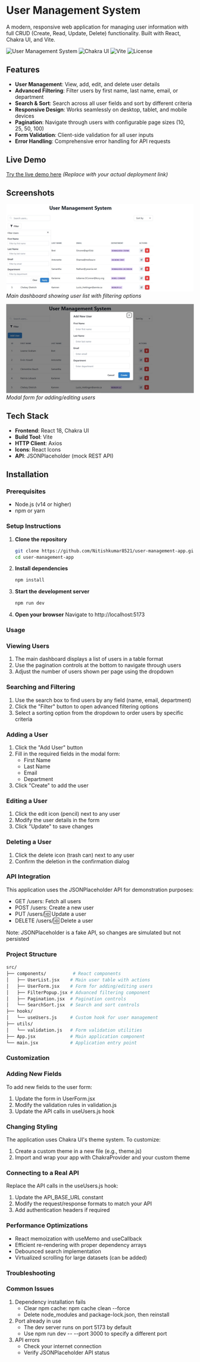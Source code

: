 # User Management System

A modern, responsive web application for managing user information with full CRUD (Create, Read, Update, Delete) functionality. Built with React, Chakra UI, and Vite.

![User Management System](https://img.shields.io/badge/React-18.2.0-blue) ![Chakra UI](https://img.shields.io/badge/Chakra%20UI-2.8.2-teal) ![Vite](https://img.shields.io/badge/Vite-4.5.0-purple) ![License](https://img.shields.io/badge/License-MIT-green)

## Features

- **User Management**: View, add, edit, and delete user details
- **Advanced Filtering**: Filter users by first name, last name, email, or department
- **Search & Sort**: Search across all user fields and sort by different criteria
- **Responsive Design**: Works seamlessly on desktop, tablet, and mobile devices
- **Pagination**: Navigate through users with configurable page sizes (10, 25, 50, 100)
- **Form Validation**: Client-side validation for all user inputs
- **Error Handling**: Comprehensive error handling for API requests

## Live Demo

[Try the live demo here](https://your-demo-link.vercel.app) *(Replace with your actual deployment link)*

## Screenshots

![Dashboard View](https://github.com/Nitishkumar8521/user-management-app/blob/main/main%20and%20filter.jpg?raw=true)  
*Main dashboard showing user list with filtering options*

![User Form](https://github.com/Nitishkumar8521/user-management-app/blob/main/adding.jpg?raw=true)  
*Modal form for adding/editing users*

## Tech Stack

- **Frontend**: React 18, Chakra UI
- **Build Tool**: Vite
- **HTTP Client**: Axios
- **Icons**: React Icons
- **API**: JSONPlaceholder (mock REST API)

## Installation

### Prerequisites

- Node.js (v14 or higher)
- npm or yarn

### Setup Instructions

1. **Clone the repository**
   ```bash
   git clone https://github.com/Nitishkumar8521/user-management-app.git
   cd user-management-app

2. **Install dependencies**
   ```bash
   npm install

3. **Start the development server**
   ```bash
   npm run dev

4. **Open your browser**
Navigate to http://localhost:5173

### Usage

### Viewing Users
  1. The main dashboard displays a list of users in a table format
  2. Use the pagination controls at the bottom to navigate through users
  3. Adjust the number of users shown per page using the dropdown

### Searching and Filtering
  1. Use the search box to find users by any field (name, email, department)
  2. Click the "Filter" button to open advanced filtering options
  3. Select a sorting option from the dropdown to order users by specific criteria

### Adding a User
  1. Click the "Add User" button
  2. Fill in the required fields in the modal form:
     - First Name
     - Last Name
     - Email
     - Department
  3. Click "Create" to add the user

### Editing a User
  1. Click the edit icon (pencil) next to any user
  2. Modify the user details in the form
  3. Click "Update" to save changes

### Deleting a User
  1. Click the delete icon (trash can) next to any user
  2. Confirm the deletion in the confirmation dialog

### API Integration
This application uses the JSONPlaceholder API for demonstration purposes:
 - GET /users: Fetch all users
 - POST /users: Create a new user
 - PUT /users/:id: Update a user
 - DELETE /users/:id: Delete a user

Note: JSONPlaceholder is a fake API, so changes are simulated but not persisted

### Project Structure
```bash
src/
├── components/          # React components
│   ├── UserList.jsx    # Main user table with actions
│   ├── UserForm.jsx    # Form for adding/editing users
│   ├── FilterPopup.jsx # Advanced filtering component
│   ├── Pagination.jsx  # Pagination controls
│   └── SearchSort.jsx  # Search and sort controls
├── hooks/
│   └── useUsers.js     # Custom hook for user management
├── utils/
│   └── validation.js   # Form validation utilities
├── App.jsx             # Main application component
└── main.jsx            # Application entry point
```

### Customization

### Adding New Fields
To add new fields to the user form:
  1. Update the form in UserForm.jsx
  2. Modify the validation rules in validation.js
  3. Update the API calls in useUsers.js hook

### Changing Styling
The application uses Chakra UI's theme system. To customize:
 1. Create a custom theme in a new file (e.g., theme.js)
 2. Import and wrap your app with ChakraProvider and your custom theme

### Connecting to a Real API
Replace the API calls in the useUsers.js hook:
 1. Update the API_BASE_URL constant
 2. Modify the request/response formats to match your API
 3. Add authentication headers if required

### Performance Optimizations
- React memoization with useMemo and useCallback
- Efficient re-rendering with proper dependency arrays
- Debounced search implementation
- Virtualized scrolling for large datasets (can be added)

### Troubleshooting

### Common Issues
 1. Dependency installation fails
    - Clear npm cache: npm cache clean --force
    - Delete node_modules and package-lock.json, then reinstall
 2. Port already in use
    - The dev server runs on port 5173 by default
    - Use npm run dev -- --port 3000 to specify a different port
 3. API errors
    - Check your internet connection
    - Verify JSONPlaceholder API status
